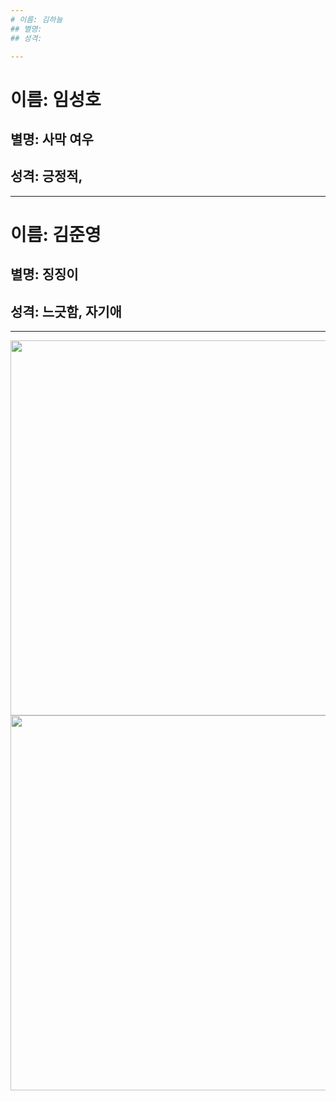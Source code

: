 ```yaml
---
# 이름: 김하늘
## 별명:
## 성격:

---
```

# 이름: 임성호
## 별명: 사막 여우
## 성격: 긍정적,  

---
# 이름: 김준영
## 별명: 징징이
## 성격: 느긋함, 자기애 

---
<img src="http://cdnweb01.wikitree.co.kr/webdata/editor/201810/01/img_20181001105332_9c73fcd8.jpg" width=600></img>
<img src="http://pds.joins.com/news/component/htmlphoto_mmdata/201810/03/797cb2a4-5b62-4f20-b5dd-4f72113920b6.jpg" width=600></img>
